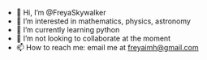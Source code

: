 - 👋 Hi, I’m @FreyaSkywalker
- 👀 I’m interested in mathematics, physics, astronomy
- 🌱 I’m currently learning python
- 💞️ I’m not looking to collaborate at the moment
- 📫 How to reach me: email me at freyaimh@gmail.com

<!---
FreyaSkywalker/FreyaSkywalker is a ✨ special ✨ repository because its `README.md` (this file) appears on your GitHub profile.
You can click the Preview link to take a look at your changes.
--->
